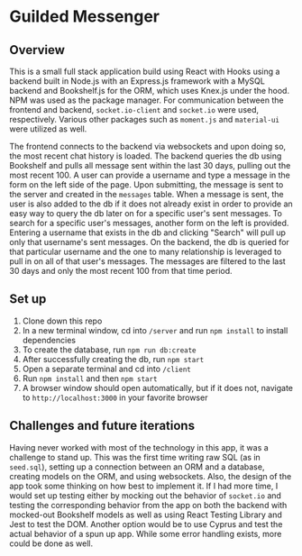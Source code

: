 # Guilded Messenger

## Overview

This is a small full stack application build using React with Hooks using a backend built in Node.js with an Express.js framework with a MySQL backend and Bookshelf.js for the ORM, which uses Knex.js under the hood. NPM was used as the package manager. For communication between the frontend and backend, `socket.io-client` and `socket.io` were used, respectively. Various other packages such as `moment.js` and `material-ui` were utilized as well.

The frontend connects to the backend via websockets and upon doing so, the most recent chat history is loaded. The backend queries the db using Bookshelf and pulls all message sent within the last 30 days, pulling out the most recent 100. A user can provide a username and type a message in the form on the left side of the page. Upon submitting, the message is sent to the server and created in the `messages` table. When a message is sent, the user is also added to the db if it does not already exist in order to provide an easy way to query the db later on for a specific user's sent messages.
To search for a specific user's messages, another form on the left is provided. Entering a username that exists in the db and clicking "Search" will pull up only that username's sent messages. On the backend, the db is queried for that particular username and the one to many relationship is leveraged to pull in on all of that user's messages. The messages are filtered to the last 30 days and only the most recent 100 from that time period.

## Set up

1. Clone down this repo
2. In a new terminal window, cd into `/server` and run `npm install` to install dependencies
3. To create the database, run `npm run db:create`
4. After successfully creating the db, run `npm start`
5. Open a separate terminal and cd into `/client`
6. Run `npm install` and then `npm start`
7. A browser window should open automatically, but if it does not, navigate to `http://localhost:3000` in your favorite browser

## Challenges and future iterations

Having never worked with most of the technology in this app, it was a challenge to stand up. This was the first time writing raw SQL (as in `seed.sql`), setting up a connection between an ORM and a database, creating models on the ORM, and using websockets. Also, the design of the app took some thinking on how best to implement it. If I had more time, I would set up testing either by mocking out the behavior of `socket.io` and testing the corresponding behavior from the app on both the backend with mocked-out Bookshelf models as well as using React Testing Library and Jest to test the DOM. Another option would be to use Cyprus and test the actual behavior of a spun up app. While some error handling exists, more could be done as well.

